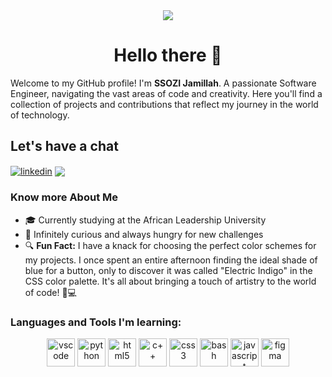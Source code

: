 <div id="header" align="center">
  <img src="https://media.giphy.com/media/v1.Y2lkPTc5MGI3NjExOXd6Y28wanRiamo2cnF0Zmp4ZDZ2OXZlc2Z0Nm53Y21heDZxZ3k3ZSZlcD12MV9pbnRlcm5hbF9naWZfYnlfaWQmY3Q9Zw/L1R1tvI9svkIWwpVYr/giphy.gif" />
</div>

<h1 align="center">Hello there 👋</h1>
<p>Welcome to my GitHub profile! I'm <strong>SSOZI Jamillah</strong>. A passionate Software Engineer, navigating the vast areas of code and creativity. Here you'll find a collection of projects and contributions that reflect my journey in the world of technology.</p>

<h2>Let's have a chat</h2>
<a href="https://www.linkedin.com/in/jamillah-ssozi-08b4871a1/">
  <img src="https://img.shields.io/badge/LinkedIn-blue?logo=linkedin&logoColor=white&style=for-the-badge" alt="linkedin" align="center"/></a>
<a href="https://twitter.com/Jammy1442">
  <img src="https://img.shields.io/badge/Twitter-black?style=for-the-badge&logo=twitter&logoColor=white" align="center"/></a>

<h3>Know more About Me</h3>
<p>
<ul>
<li>🎓 Currently studying at the African Leadership University</li>
<li>🌟 Infinitely curious and always hungry for new challenges</li>
<li>🔍 <strong>Fun Fact:</strong> I have a knack for choosing the perfect color schemes for my projects. I once spent an entire afternoon finding the ideal shade of blue for a button, only to discover it was called "Electric Indigo" in the CSS color palette. It's all about bringing a touch of artistry to the world of code! 🎨💻</li>
</ul>
</p>

<h3>Languages and Tools I'm learning:</h3>
<p align="center">
<img src="https://cdn.jsdelivr.net/gh/devicons/devicon@latest/icons/vscode/vscode-original.svg" alt="vscode" width="45" height="45"/>
<img src="https://cdn.jsdelivr.net/gh/devicons/devicon@latest/icons/python/python-original-wordmark.svg" alt="python" width="45" height="45"/>
<img src="https://cdn.jsdelivr.net/gh/devicons/devicon@latest/icons/html5/html5-original.svg" alt="html5" width="45" height="45"/>
<img src="https://cdn.jsdelivr.net/gh/devicons/devicon@latest/icons/cplusplus/cplusplus-original.svg" alt="c++" width="45" height="45"/>
<img src="https://cdn.jsdelivr.net/gh/devicons/devicon@latest/icons/css3/css3-original.svg" alt="css3" width="45" height="45"/>
<img src="https://cdn.jsdelivr.net/gh/devicons/devicon@latest/icons/bash/bash-original.svg" alt="bash" width="45" height="45"/>
<img src="https://cdn.jsdelivr.net/gh/devicons/devicon@latest/icons/javascript/javascript-original.svg" alt="javascript" width="45" height="45"/>
<img src="https://cdn.jsdelivr.net/gh/devicons/devicon@latest/icons/figma/figma-original.svg" alt="figma" width="45" height="45"/>    
</p>
